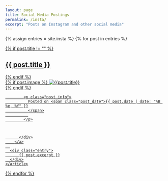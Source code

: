 ```yaml
---
layout: page
title: Social Media Postings
permalink: /insta/
excerpt: "Posts on Instagram and other social media"
---
```

>

<div class="posts">
  
   {% assign entries = site.insta %}
    {% for post in entries %}
      <article class="post">
        <a href="{{ site.baseurl }}{{ post.url }}">
          {%  if post.title != "" %}
            <h1>{{ post.title }}</h1>
          {%  endif %}
          <div>
            {% if post.image %}
              <img src="{{site.baseurl}}{{post.image}}" alt="{{post.title}}"/>          
            {% endif %}  
        
            <p class="post_info">
              Posted on <span class="post_date">{{ post.date | date: "%B %e, %Y" }}
              </span>
              
            </p>



          </div>
        </a>
      
      <div class="entry">
          {{ post.excerpt }}
      </div>
    </article>
  {% endfor %}

 
</div>